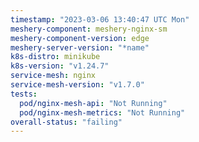 ```yaml
---
timestamp: "2023-03-06 13:40:47 UTC Mon"
meshery-component: meshery-nginx-sm
meshery-component-version: edge
meshery-server-version: "*name"
k8s-distro: minikube
k8s-version: "v1.24.7"
service-mesh: nginx
service-mesh-version: "v1.7.0"
tests:
  pod/nginx-mesh-api: "Not Running"
  pod/nginx-mesh-metrics: "Not Running"
overall-status: "failing"
---
```

